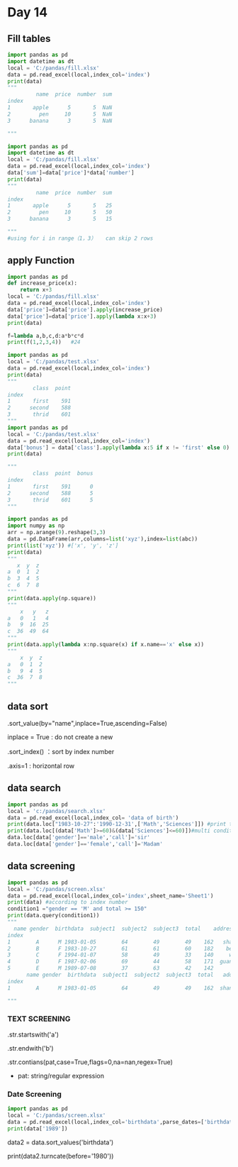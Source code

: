 # Day 14

## Fill tables

```python
import pandas as pd
import datetime as dt
local = 'C:/pandas/fill.xlsx'
data = pd.read_excel(local,index_col='index')
print(data)
"""
         name  price  number  sum
index                            
1       apple      5       5  NaN
2         pen     10       5  NaN
3      banana      3       5  NaN

"""

import pandas as pd
import datetime as dt
local = 'C:/pandas/fill.xlsx'
data = pd.read_excel(local,index_col='index')
data['sum']=data['price']*data['number']
print(data)
"""
         name  price  number  sum
index                            
1       apple      5       5   25
2         pen     10       5   50
3      banana      3       5   15

"""
#using for i in range（1，3）   can skip 2 rows
```

## apply Function

```python
import pandas as pd
def increase_price(x):
    return x+3
local = 'C:/pandas/fill.xlsx'
data = pd.read_excel(local,index_col='index')
data['price']=data['price'].apply(increase_price)
data['price']=data['price'].apply(lambda x:x+3)
print(data)
```

```python
f=lambda a,b,c,d:a*b*c*d
print(f(1,2,3,4))   #24
```

```python
import pandas as pd
local = 'C:/pandas/test.xlsx'
data = pd.read_excel(local,index_col='index')
print(data)
"""
        class  point
index               
1       first    591
2      second    588
3       thrid    601
"""
import pandas as pd
local = 'C:/pandas/test.xlsx'
data = pd.read_excel(local,index_col='index')
data['bonus'] = data['class'].apply(lambda x:5 if x != 'first' else 0)
print(data)

"""
        class  point  bonus
index                      
1       first    591      0
2      second    588      5
3       thrid    601      5
"""
```

```python
import pandas as pd
import numpy as np
arr = np.arange(9).reshape(3,3)
data = pd.DataFrame(arr,columns=list('xyz'),index=list(abc))
print(list('xyz')) #['x', 'y', 'z']
print(data)
"""
   x  y  z
a  0  1  2
b  3  4  5
c  6  7  8
"""
print(data.apply(np.square))
"""
    x   y   z
a   0   1   4
b   9  16  25
c  36  49  64
"""
print(data.apply(lambda x:np.square(x) if x.name=='x' else x))
"""   
    x  y  z
a   0  1  2
b   9  4  5
c  36  7  8
"""
```

## data sort

.sort_value(by="name",inplace=True,ascending=False)

inplace = True : do not create a new 

.sort_index() ：sort by index number

.axis=1 : horizontal row



## data search

``` python
import pandas as pd
local = 'c:/pandas/search.xlsx'
data = pd.read_excel(local,index_col= 'data of birth')
print(data.loc["1983-10-27":'1990-12-31',['Math','Sciences']]) #print this info
print(data.loc[(data['Math']>=60)&(data['Sciences']<=60)])#multi condition
data.loc[data['gender']=='male','call']='sir'
data.loc[data['gender']=='female','call']='Madam'
```

## data screening

```python
import pandas as pd
local = 'C:/pandas/screen.xlsx'
data = pd.read_excel(local,index_col='index',sheet_name='Sheet1')
print(data) #according to index number
condition1 ="gender == 'M' and total >= 150"
print(data.query(condition1))
"""
  name gender  birthdata  subject1  subject2  subject3  total    address
index                                                                       
1        A      M 1983-01-05        64        49        49    162   shanghai
2        B      F 1983-10-27        61        61        60    182    beijing
3        C      F 1994-01-07        58        49        33    140     wuhuan
4        D      F 1987-02-06        69        44        58    171  guangzhou
5        E      M 1989-07-08        37        63        42    142      henan
      name gender  birthdata  subject1  subject2  subject3  total   address
index                                                                      
1        A      M 1983-01-05        64        49        49    162  shanghai

"""
```

### TEXT SCREENING

.str.startswith('a')

.str.endwith('b')

.str.contians(pat,case=True,flags=0,na=nan,regex=True)

* pat: string/regular expression

### Date Screening

```python
import pandas as pd
local = 'C:/pandas/screen.xlsx'
data = pd.read_excel(local,index_col='birthdata',parse_dates=['birthdata'])
print(data['1989'])
```

data2 = data.sort_values('birthdata')

print(data2.turncate(before='1980'))
